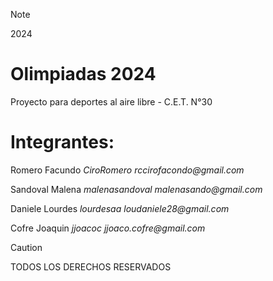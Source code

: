 > [!NOTE]
> 2024

# Olimpiadas 2024
Proyecto para deportes al aire libre - C.E.T. N°30

# Integrantes:

Romero Facundo
  _CiroRomero_
  _rccirofacondo@gmail.com_

Sandoval Malena
  _malenasandoval_
  _malenasando@gmail.com_

Daniele Lourdes
  _lourdesaa_
  _loudaniele28@gmail.com_

Cofre Joaquin
  _jjoacoc_
  _jjoaco.cofre@gmail.com_

> [!CAUTION]
> TODOS LOS DERECHOS RESERVADOS
